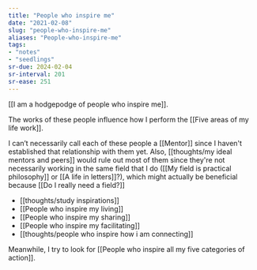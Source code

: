 ```yaml
---
title: "People who inspire me"
date: "2021-02-08"
slug: "people-who-inspire-me"
aliases: "People-who-inspire-me"
tags:
- "notes"
- "seedlings"
sr-due: 2024-02-04
sr-interval: 201
sr-ease: 251
---
```


[[I am a hodgepodge of people who inspire me]].

The works of these people influence how I perform the [[Five areas of my life work]].

I can’t necessarily call each of these people a [[Mentor]] since I haven't established that relationship with them yet. Also, [[thoughts/my ideal mentors and peers]] would rule out most of them since they're not necessarily working in the same field that I do ([[My field is practical philosophy]] or [[A life in letters]]?), which might actually be beneficial because [[Do I really need a field?]]

- [[thoughts/study inspirations]]
- [[People who inspire my living]]
- [[People who inspire my sharing]]
- [[People who inspire my facilitating]]
- [[thoughts/people who inspire how i am connecting]]

Meanwhile, I try to look for [[People who inspire all my five categories of action]].
